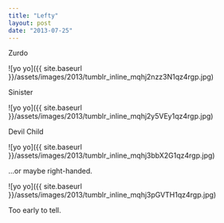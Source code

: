```yaml
---
title: "Lefty"
layout: post
date: "2013-07-25"
---
```


Zurdo

![yo yo]({{ site.baseurl }}/assets/images/2013/tumblr_inline_mqhj2nzz3N1qz4rgp.jpg)

Sinister

![yo yo]({{ site.baseurl }}/assets/images/2013/tumblr_inline_mqhj2y5VEy1qz4rgp.jpg)

Devil Child

![yo yo]({{ site.baseurl }}/assets/images/2013/tumblr_inline_mqhj3bbX2G1qz4rgp.jpg)

…or maybe right-handed.

![yo yo]({{ site.baseurl }}/assets/images/2013/tumblr_inline_mqhj3pGVTH1qz4rgp.jpg)

Too early to tell.
